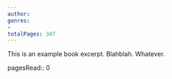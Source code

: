 ```yaml
---
author:
genres:
- 
totalPages: 347
---
```


This is an example book excerpt. Blahblah. Whatever.

pagesRead:: 0